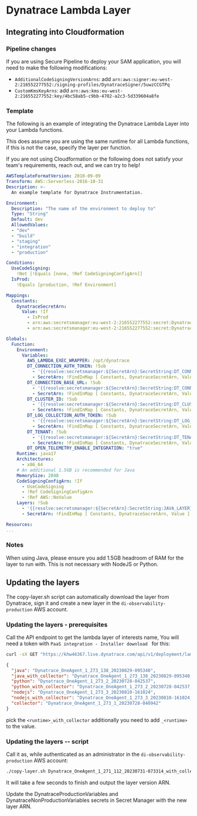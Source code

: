 # Dynatrace Lambda Layer

## Integrating into Cloudformation

### Pipeline changes

If you are using Secure Pipeline to deploy your SAM application, you will need to make the following modifications:

- `AdditionalCodeSigningVersionArns`: add `arn:aws:signer:eu-west-2:216552277552:/signing-profiles/DynatraceSigner/5uwzCCGTPq`
- `CustomKmsKeyArns`: add `arn:aws:kms:eu-west-2:216552277552:key/4bc58ab5-c9bb-4702-a2c3-5d339604a8fe`

### Template

The following is an example of integrating the Dynatrace Lambda Layer into your Lambda functions.

This does assume you are using the same runtime for all Lambda functions, if this is not the case, specify the layer per function.

If you are not using Cloudformation or the following does not satisfy your team's requirements, reach out, and we can try to help!

```yaml
AWSTemplateFormatVersion: 2010-09-09
Transform: AWS::Serverless-2016-10-31
Description: >-
  An example template for Dynatrace Instrumentation.

Environment:
  Description: "The name of the environment to deploy to"
  Type: "String"
  Default: dev
  AllowedValues:
  - "dev"
  - "build"
  - "staging"
  - "integration"
  - "production"

Conditions:
  UseCodeSigning:
    !Not [!Equals [none, !Ref CodeSigningConfigArn]]
  IsProd:
    !Equals [production, !Ref Environment]

Mappings:
  Constants:
    DynatraceSecretArn: 
      Value: !If
        - IsProd
        - arn:aws:secretsmanager:eu-west-2:216552277552:secret:DynatraceProductionVariables
        - arn:aws:secretsmanager:eu-west-2:216552277552:secret:DynatraceNonProductionVariables

Globals:
  Function:
    Environment:
      Variables:
        AWS_LAMBDA_EXEC_WRAPPER: /opt/dynatrace
        DT_CONNECTION_AUTH_TOKEN: !Sub
          - '{{resolve:secretsmanager:${SecretArn}:SecretString:DT_CONNECTION_AUTH_TOKEN}}'
          - SecretArn: !FindInMap [ Constants, DynatraceSecretArn, Value ]
        DT_CONNECTION_BASE_URL: !Sub
          - '{{resolve:secretsmanager:${SecretArn}:SecretString:DT_CONNECTION_BASE_URL}}'
          - SecretArn: !FindInMap [ Constants, DynatraceSecretArn, Value ]
        DT_CLUSTER_ID: !Sub
          - '{{resolve:secretsmanager:${SecretArn}:SecretString:DT_CLUSTER_ID}}'
          - SecretArn: !FindInMap [ Constants, DynatraceSecretArn, Value ]
        DT_LOG_COLLECTION_AUTH_TOKEN: !Sub
          - '{{resolve:secretsmanager:${SecretArn}:SecretString:DT_LOG_COLLECTION_AUTH_TOKEN}}'
          - SecretArn: !FindInMap [ Constants, DynatraceSecretArn, Value ]
        DT_TENANT: !Sub
          - '{{resolve:secretsmanager:${SecretArn}:SecretString:DT_TENANT}}'
          - SecretArn: !FindInMap [ Constants, DynatraceSecretArn, Value ]
        DT_OPEN_TELEMETRY_ENABLE_INTEGRATION: "true"
    Runtime: java17
    Architectures:
      - x86_64
    # An additional 1.5GB is recommended for Java
    MemorySize: 2048
    CodeSigningConfigArn: !If
      - UseCodeSigning
      - !Ref CodeSigningConfigArn
      - !Ref AWS::NoValue
    Layers: !Sub
      - '{{resolve:secretsmanager:${SecretArn}:SecretString:JAVA_LAYER}}' # or NODEJS_LAYER or PYTHON_LAYER
      - SecretArn: !FindInMap [ Constants, DynatraceSecretArn, Value ]

Resources:
...
```

### Notes

When using Java, please ensure you add 1.5GB headroom of RAM for the layer to run with. This is not necessary with NodeJS or Python.

## Updating the layers

The copy-layer.sh script can automatically download the layer from Dynatrace, sign it and create a new layer in the `di-observability-production` AWS account.

### Updating the layers - prerequisites

Call the API endpoint to get the lambda layer of interests name, You will need a token with `PaaS integration - Installer download ` for this:

```bash
curl -sX GET "https://khw46367.live.dynatrace.com/api/v1/deployment/lambda/agent/latest" -H "accept: application/json; charset=utf-8" -H "Authorization: Api-Token <token>"  | jq .
```

```json
{
  "java": "Dynatrace_OneAgent_1_273_138_20230829-095340",
  "java_with_collector": "Dynatrace_OneAgent_1_273_138_20230829-095340_with_collector",
  "python": "Dynatrace_OneAgent_1_273_2_20230728-042537",
  "python_with_collector": "Dynatrace_OneAgent_1_273_2_20230728-042537_with_collector",
  "nodejs": "Dynatrace_OneAgent_1_273_3_20230810-161024",
  "nodejs_with_collector": "Dynatrace_OneAgent_1_273_3_20230810-161024_with_collector",
  "collector": "Dynatrace_OneAgent_1_273_1_20230728-040942"
}
```

pick the `<runtime>_with_collector` additionally you need to add `_<runtime>` to the value. 

### Updating the layers -- script

Call it as, while authenticated as an administrator in the `di-observability-production` AWS account:

```sh
./copy-layer.sh Dynatrace_OneAgent_1_271_112_20230731-073314_with_collector_java
```

It will take a few seconds to finish and output the layer version ARN.

Update the DynatraceProductionVariables and DynatraceNonProductionVariables secrets in Secret Manager with the new layer ARN.
